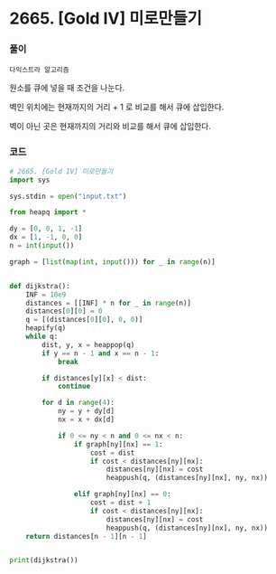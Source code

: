 # 2665. [Gold IV] 미로만들기

### 풀이

`다익스트라 알고리즘` 

원소를 큐에 넣을 때 조건을 나눈다.

벽인 위치에는 현재까지의 거리 + 1 로 비교를 해서 큐에 삽입한다.

벽이 아닌 곳은 현재까지의 거리와 비교를 해서 큐에 삽입한다.

### 코드

```python
# 2665. [Gold IV] 미로만들기
import sys

sys.stdin = open("input.txt")

from heapq import *

dy = [0, 0, 1, -1]
dx = [1, -1, 0, 0]
n = int(input())

graph = [list(map(int, input())) for _ in range(n)]


def dijkstra():
	INF = 10e9
	distances = [[INF] * n for _ in range(n)]
	distances[0][0] = 0
	q = [(distances[0][0], 0, 0)]
	heapify(q)
	while q:
		dist, y, x = heappop(q)
		if y == n - 1 and x == n - 1:
			break

		if distances[y][x] < dist:
			continue

		for d in range(4):
			ny = y + dy[d]
			nx = x + dx[d]

			if 0 <= ny < n and 0 <= nx < n:
				if graph[ny][nx] == 1:
					cost = dist
					if cost < distances[ny][nx]:
						distances[ny][nx] = cost
						heappush(q, (distances[ny][nx], ny, nx))

				elif graph[ny][nx] == 0:
					cost = dist + 1
					if cost < distances[ny][nx]:
						distances[ny][nx] = cost
						heappush(q, (distances[ny][nx], ny, nx))
	return distances[n - 1][n - 1]


print(dijkstra())
```


